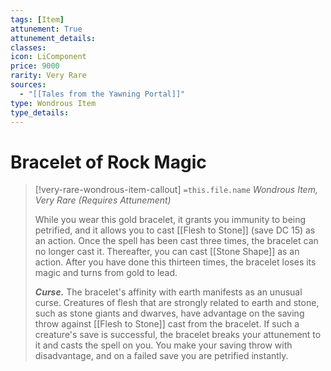 ```yaml
---
tags: [Item]
attunement: True
attunement_details: 
classes: 
icon: LiComponent
price: 9000
rarity: Very Rare
sources:
  - "[[Tales from the Yawning Portal]]"
type: Wondrous Item
type_details: 
---
```

# Bracelet of Rock Magic
>[!very-rare-wondrous-item-callout] `=this.file.name`
>*Wondrous Item, Very Rare (Requires Attunement)*
>
>While you wear this gold bracelet, it grants you immunity to being petrified, and it allows you to cast [[Flesh to Stone]] (save DC 15) as an action. Once the spell has been cast three times, the bracelet can no longer cast it. Thereafter, you can cast [[Stone Shape]] as an action. After you have done this thirteen times, the bracelet loses its magic and turns from gold to lead.
>
>***Curse.*** The bracelet's affinity with earth manifests as an unusual curse. Creatures of flesh that are strongly related to earth and stone, such as stone giants and dwarves, have advantage on the saving throw against [[Flesh to Stone]] cast from the bracelet. If such a creature's save is successful, the bracelet breaks your attunement to it and casts the spell on you. You make your saving throw with disadvantage, and on a failed save you are petrified instantly.
>
>
